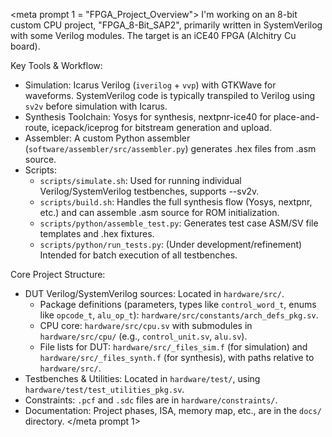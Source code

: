 <meta prompt 1 = "FPGA_Project_Overview">
I'm working on an 8-bit custom CPU project, "FPGA_8-Bit_SAP2", primarily written in SystemVerilog with some Verilog modules. The target is an iCE40 FPGA (Alchitry Cu board).

Key Tools & Workflow:

- Simulation: Icarus Verilog (`iverilog` + `vvp`) with GTKWave for waveforms. SystemVerilog code is typically transpiled to Verilog using `sv2v` before simulation with Icarus.
- Synthesis Toolchain: Yosys for synthesis, nextpnr-ice40 for place-and-route, icepack/iceprog for bitstream generation and upload.
- Assembler: A custom Python assembler (`software/assembler/src/assembler.py`) generates .hex files from .asm source.
- Scripts:
  - `scripts/simulate.sh`: Used for running individual Verilog/SystemVerilog testbenches, supports --sv2v.
  - `scripts/build.sh`: Handles the full synthesis flow (Yosys, nextpnr, etc.) and can assemble .asm source for ROM initialization.
  - `scripts/python/assemble_test.py`: Generates test case ASM/SV file templates and .hex fixtures.
  - `scripts/python/run_tests.py`: (Under development/refinement) Intended for batch execution of all testbenches.

Core Project Structure:

- DUT Verilog/SystemVerilog sources: Located in `hardware/src/`.
  - Package definitions (parameters, types like `control_word_t`, enums like `opcode_t`, `alu_op_t`): `hardware/src/constants/arch_defs_pkg.sv`.
  - CPU core: `hardware/src/cpu.sv` with submodules in `hardware/src/cpu/` (e.g., `control_unit.sv`, `alu.sv`).
  - File lists for DUT: `hardware/src/_files_sim.f` (for simulation) and `hardware/src/_files_synth.f` (for synthesis), with paths relative to `hardware/src/`.
- Testbenches & Utilities: Located in `hardware/test/`, using `hardware/test/test_utilities_pkg.sv`.
- Constraints: `.pcf` and `.sdc` files are in `hardware/constraints/`.
- Documentation: Project phases, ISA, memory map, etc., are in the `docs/` directory.
</meta prompt 1>
